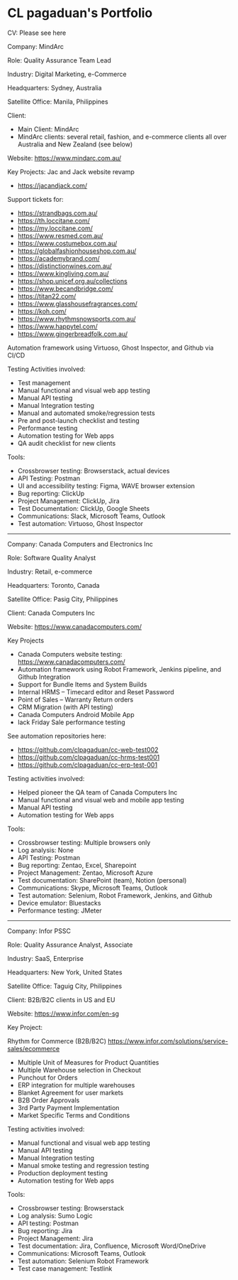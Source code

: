 # CL pagaduan's Portfolio

CV: Please see here 

Company: MindArc

Role: Quality Assurance Team Lead

Industry: Digital Marketing, e-Commerce

Headquarters: Sydney, Australia

Satellite Office: Manila, Philippines

Client: 
- Main Client: MindArc
- MindArc clients: several retail, fashion, and e-commerce clients all over Australia and New Zealand (see below)

Website: https://www.mindarc.com.au/

Key Projects:
Jac and Jack website revamp
- https://jacandjack.com/

Support tickets for:
- https://strandbags.com.au/
- https://th.loccitane.com/
- https://my.loccitane.com/
- https://www.resmed.com.au/
- https://www.costumebox.com.au/
- https://globalfashionhouseshop.com.au/
- https://academybrand.com/
- https://distinctionwines.com.au/
- https://www.kingliving.com.au/
- https://shop.unicef.org.au/collections
- https://www.becandbridge.com/
- https://titan22.com/
- https://www.glasshousefragrances.com/
- https://koh.com/
- https://www.rhythmsnowsports.com.au/
- https://www.happytel.com/
- https://www.gingerbreadfolk.com.au/

Automation framework using Virtuoso, Ghost Inspector, and Github via CI/CD

Testing Activities involved:

- Test management
- Manual functional and visual web app testing
- Manual API testing
- Manual Integration testing
- Manual and automated smoke/regression tests
- Pre and post-launch checklist and testing
- Performance testing
- Automation testing for Web apps
- QA audit checklist for new clients

Tools:

- Crossbrowser testing: Browserstack, actual devices
- API Testing: Postman
- UI and accessibility testing: Figma, WAVE browser extension
- Bug reporting: ClickUp
- Project Management: ClickUp, Jira
- Test Documentation: ClickUp, Google Sheets
- Communications: Slack, Microsoft Teams, Outlook
- Test automation: Virtuoso, Ghost Inspector

-------------------------------------------------------------------------


Company: Canada Computers and Electronics Inc

Role: Software Quality Analyst

Industry: Retail, e-commerce

Headquarters: Toronto, Canada

Satellite Office: Pasig City, Philippines

Client: Canada Computers Inc

Website: https://www.canadacomputers.com/ 

Key Projects

- Canada Computers website testing: https://www.canadacomputers.com/
- Automation framework using Robot Framework, Jenkins pipeline, and Github Integration
- Support for Bundle Items and System Builds
- Internal HRMS – Timecard editor and Reset Password
- Point of Sales – Warranty Return orders
- CRM Migration (with API testing)
- Canada Computers Android Mobile App
- lack Friday Sale performance testing

See automation repositories here:
- https://github.com/clpagaduan/cc-web-test002
- https://github.com/clpagaduan/cc-hrms-test001
- https://github.com/clpagaduan/cc-erp-test-001

Testing activities involved:

- Helped pioneer the QA team of Canada Computers Inc
- Manual functional and visual web and mobile app testing
- Manual API testing
- Automation testing for Web apps

Tools:

- Crossbrowser testing: Multiple browsers only
- Log analysis: None
- API Testing: Postman
- Bug reporting: Zentao, Excel, Sharepoint
- Project Management: Zentao, Microsoft Azure
- Test documentation: SharePoint (team), Notion (personal)
- Communications: Skype, Microsoft Teams, Outlook
- Test automation: Selenium, Robot Framework, Jenkins, and Github
- Device emulator: Bluestacks
- Performance testing: JMeter


-------------------------------------------------------------------------


Company: Infor PSSC

Role: Quality Assurance Analyst, Associate

Industry: SaaS, Enterprise

Headquarters: New York, United States

Satellite Office: Taguig City, Philippines

Client: B2B/B2C clients in US and EU

Website: https://www.infor.com/en-sg

Key Project:

Rhythm for Commerce (B2B/B2C) https://www.infor.com/solutions/service-sales/ecommerce

- Multiple Unit of Measures for Product Quantities
- Multiple Warehouse selection in Checkout
- Punchout for Orders
- ERP integration for multiple warehouses
- Blanket Agreement for user markets
- B2B Order Approvals
- 3rd Party Payment Implementation
- Market Specific Terms and Conditions

Testing activities involved:

- Manual functional and visual web app testing
- Manual API testing
- Manual Integration testing
- Manual smoke testing and regression testing
- Production deployment testing
- Automation testing for Web apps

Tools:

- Crossbrowser testing: Browserstack
- Log analysis: Sumo Logic
- API testing: Postman
- Bug reporting: Jira
- Project Management: Jira
- Test documentation: Jira, Confluence, Microsoft Word/OneDrive
- Communications: Microsoft Teams, Outlook
- Test automation: Selenium Robot Framework
- Test case management: Testlink

